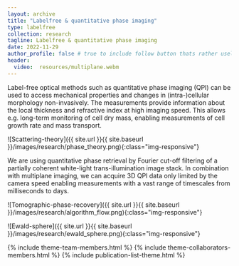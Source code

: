 ```yaml
---
layout: archive
title: "Labelfree & quantitative phase imaging"
type: labelfree
collection: research
tagline: Labelfree & quantitative phase imaging 
date: 2022-11-29
author_profile: false # true to include follow button thats rather useless it seems without further configuration
header:
  video:  resources/multiplane.webm
---
```


Label-free optical methods such as quantitative phase imaging (QPI) can be used to access mechanical properties and changes in (intra-)cellular morphology non-invasively. The measurements provide information about the local thickness and refractive index at high imaging speed. This allows e.g. long-term monitoring of cell dry mass, enabling measurements of cell growth rate and mass transport.

![Scattering-theory]({{ site.url }}{{ site.baseurl }}/images/research/phase_theory.png){:class="img-responsive"}

 We are using quantitative phase retrieval by Fourier cut-off filtering of a partially coherent white-light trans-illumination image stack. In combination with multiplane imaging, we can acquire 3D QPI data only limited by the camera speed enabling measurements with a vast range of timescales from milliseconds to days.


![Tomographic-phase-recovery]({{ site.url }}{{ site.baseurl }}/images/research/algorithm_flow.png){:class="img-responsive"}

![Ewald-sphere]({{ site.url }}{{ site.baseurl }}/images/research/ewald_sphere.png){:class="img-responsive"}



{% include theme-team-members.html %}
{% include theme-collaborators-members.html %}
{% include publication-list-theme.html %}
